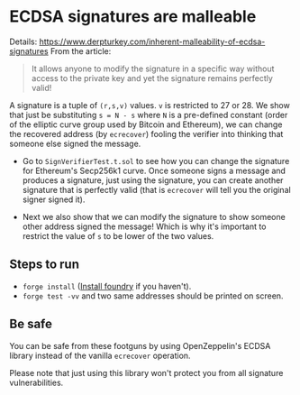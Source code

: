 # ECDSA signatures are malleable

Details: https://www.derpturkey.com/inherent-malleability-of-ecdsa-signatures
From the article:
> It allows anyone to modify the signature in a specific way without access to the private key and yet the signature remains perfectly valid!

A signature is a tuple of `(r,s,v)` values. `v` is restricted to 27 or 28. We show that just be substituting `s = N - s` where `N` is a pre-defined constant (order of the elliptic curve group used by Bitcoin and Ethereum), we can change the recovered address (by `ecrecover`) fooling the verifier into thinking that someone else signed the message.

- Go to `SignVerifierTest.t.sol` to see how you can change the signature for Ethereum's Secp256k1 curve.
Once someone signs a message and produces a signature, just using the signature, you can create another signature that is perfectly valid (that is `ecrecover` will tell you the original signer signed it).

- Next we also show that we can modify the signature to show someone other address signed the message! Which is why it's important to restrict the value of `s` to be lower of the two values.

## Steps to run
- `forge install` ([Install foundry](https://book.getfoundry.sh/getting-started/installation) if you haven't).
- `forge test -vv` and two same addresses should be printed on screen.

## Be safe
You can be safe from these footguns by using OpenZeppelin's ECDSA library instead of the vanilla `ecrecover` operation.

Please note that just using this library won't protect you from all signature vulnerabilities.